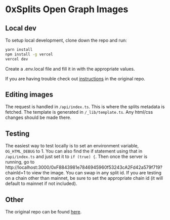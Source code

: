 # 0xSplits Open Graph Images

## Local dev
To setup local development, clone down the repo and run:
```bash
yarn install
npm install -g vercel
vercel dev
```

Create a .env.local file and fill it in with the appropriate values.

If you are having trouble check out [instructions](https://github.com/vercel/og-image/blob/main/CONTRIBUTING.md) in the original repo.

## Editing images
The request is handled in `/api/index.ts`. This is where the splits metadata is fetched.
The template is generated in `/_lib/template.ts`. Any html/css changes should be made there.

## Testing
The easiest way to test locally is to set an environment variable, `OG_HTML_DEBUG` to 1. You can also find the if 
statement using that in `/api/index.ts` and just set it to `if (true) {`. Then once the server is running, go to
http://localhost:3000/0xF8843981e7846945960f53243cA2Fd42a579f719?chainId=1 to view the image. You can swap in any split id. If
you are testing on a chain other than mainnet, be sure to set the appropriate chain id (it will default to mainnet if not included).


## Other
The original repo can be found [here](https://github.com/vercel/og-image).
